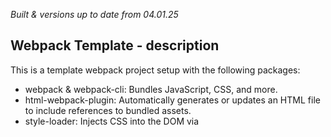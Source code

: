 _Built & versions up to date from 04.01.25_

## Webpack Template - description

This is a template webpack project setup with the following packages:

- webpack & webpack-cli: Bundles JavaScript, CSS, and more.
- html-webpack-plugin: Automatically generates or updates an HTML file to include references to bundled assets.
- style-loader: Injects CSS into the DOM via <style> tags.
- css-loader: Resolves @import and url() statements in CSS for Webpack to process.
- html-loader: Processes HTML files to resolve asset references like images or links.
- webpack-dev-server: Provides a development server that rebuilds, updates source maps, and refreshes the browser in real time, run `npx webpack serve`.

## Usage
Clone this repo, change the "name" in package.json, then run `npm install` to install the dependencies.


## ToDo's
- Enable update of todoItem.#done on checkbox click
- Enable update of todoItem.#title on title click

- Create #updateTodoList() - to update either list or listItems:
  (update priority, title (list & item), due date, done, list description)
  - must update localStorage object
  - must re-render the updated list

- Add a delete todoList button
  - must remove the list from the Dom
  - must remove the list from localStorage

- Add a clickable list title index in sidebar

- Build a full list modal view, accessible by clicking on list body.
- Enable expansion of todoItem, by clicking on todoItem title.

## Imminent ToDo's
- Add delete todoItem button
  - Add a delete todoItem button to each todoItem:
    - must remove the item from the list in the Dom
    - must remove the item from the list in localStorage
- write event listener for add new todoList and complete that functionality
